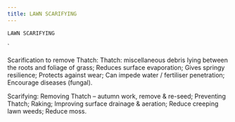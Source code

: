 ```yaml
---
title: LAWN SCARIFYING
---
```

`LAWN SCARIFYING`

`

Scarification to remove Thatch:
Thatch: miscellaneous debris lying between the roots and foliage of grass;
Reduces surface evaporation;
Gives springy resilience;
Protects against wear;
Can impede water / fertiliser penetration;
Encourage diseases (fungal).

Scarifying:
Removing Thatch – autumn work, remove & re-seed;
Preventing Thatch;
Raking;
Improving surface drainage & aeration;
Reduce creeping lawn weeds;
Reduce moss.
